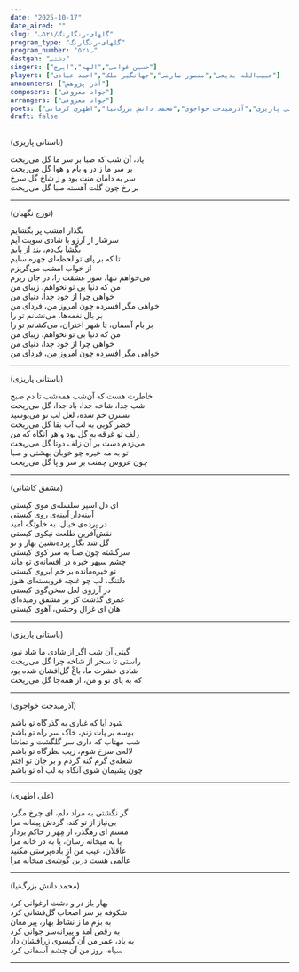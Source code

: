 ```yaml
---
date: "2025-10-17"
date_aired: ""
slug: "گلهای-رنگارنگ/۵۲۱ب"
program_type: "گلهای-رنگارنگ"
program_number: "۵۲۱ب"
dastgah: "دشتی"
singers: ["حسین قوامی","الهه","ایرج"]
players: ["حبیب‌الله بدیعی","منصور صارمی","جهانگیر ملک","احمد عبادی"]
announcers: ["آذر پژوهش"]
composers: ["جواد معروفی"]
arrangers: ["جواد معروفی"]
poets: ["تورج نگهبان", "مشفق کاشانی", "باستانی پاریزی","آذرمیدخت خواجوی","محمد دانش بزرگ‌نیا","اطهری کرمانی"]
draft: false
---
```


(باستانی پاریزی)

یاد، آن شب که صبا بر سر ما گل می‌ریخت  
بر سر ما ز در و بام و هوا گل می‌ریخت  
سر به دامان منت بود و ز شاخ گل سرخ  
بر رخ چون گلت آهسته صبا گل می‌ریخت  

---

(تورج نگهبان)

بگذار امشب پر بگشایم  
سرشار از آرزو با شادی سویت آیم  
بگشا یک‌دم، بند از پایم  
تا که بر پای تو لحظه‌ای چهره سایم  
از خواب امشب می‌گریزم  
می‌خواهم تنها، سوز عشقت را، در جان ریزم  
من که دنیا بی تو نخواهم، زیبای من  
خواهی چرا از خود جدا، دنیای من  
خواهی مگر افسرده چون امروز من، فردای من  
بر بال نغمه‌ها، می‌نشانم تو را  
بر بام آسمان، تا شهر اختران، می‌کشانم تو را  
من که دنیا بی تو نخواهم، زیبای من  
خواهی چرا از خود جدا، دنیای من  
خواهی مگر افسرده چون امروز من، فردای من  

---

(باستانی پاریزی)

خاطرت هست که آن‌شب همه‌شب تا دم صبح  
شب جدا، شاخه جدا، باد جدا، گل می‌ریخت  
نسترن خم شده، لعل لب تو می‌بوسید  
خضر گویی به لب آب بقا گل می‌ریخت  
زلف تو غرقه به گل بود و هر آنگاه که من  
می‌زدم دست بر آن زلف دوتا گل می‌ریخت  
تو به مه خیره چو خوبان بهشتی و صبا  
چون عروس چمنت بر سر و پا گل می‌ریخت  

---

(مشفق کاشانی)

ای دل اسیر سلسله‌ی موی کیستی  
آیینه‌دار آیینه‌ی روی کیستی  
در پرده‌ی خیال، به خلوتگه امید  
نقش‌آفرین طلعت نیکوی کیستی  
گل شد نگار پرده‌نشین بهار و تو  
سرگشته چون صبا به سر کوی کیستی  
چشم سپهر خیره در افسانه‌ی تو ماند  
تو خیره‌مانده بر خم ابروی کیستی  
دلتنگ، لب چو غنچه فروبسته‌ای هنوز  
در آرزوی لعل سخن‌گوی کیستی  
عمری گذشت کز بر مشفق رمیده‌ای  
هان ای غزال وحشی، آهوی کیستی  

---

(باستانی پاریزی)

گیتی آن شب اگر از شادی ما شاد نبود  
راستی تا سحر از شاخه چرا گل می‌ریخت  
شادی عشرت ما، باغْ گل‌افشان شده بود  
که به پای تو و من، از همه‌جا گل می‌ریخت

---

(آذرمیدخت خواجوی)

شود آیا که غباری به گذرگاه تو باشم  
بوسه بر پات زنم، خاک سر راه تو باشم  
شب مهتاب که داری سر گلگشت و تماشا  
لاله‌ی سرخ شوم، زیب نظرگاه تو باشم  
شعله‌ی گرم گنه گردم و بر جان تو افتم  
چون پشیمان شوی آنگاه به لب آه تو باشم  

---

(علی اطهری)

گر نگشتی به مراد دلم، ای چرخ مگرد  
بی‌نیاز از تو کند، گردش پیمانه مرا  
مستم ای رهگذر، از مِهر ز خاکم بردار  
یا به میخانه رسان، یا به در خانه مرا  
عاقلان، عیب من از باده‌پرستی مکنید  
عالمی هست درین گوشه‌ی میخانه مرا  

---

(محمد دانش بزرگ‌نیا)

بهار باز در و دشت ارغوانی کرد  
شکوفه بر سر اصحاب گل‌فشانی کرد  
به بزم ما ز نشاط بهار، پیر مغان  
به رقص آمد و پیرانه‌س‍ر جوانی کرد  
به باد، عمر من آن گیسوی زرافشان داد  
سیاه، روز من آن چشم آسمانی کرد

---